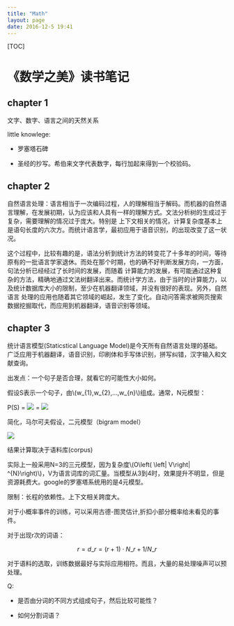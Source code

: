 ```yaml
---
title: "Math"
layout: page
date: 2016-12-5 19:41
---
```


[TOC]

<script type="text/javascript"
   src="http://cdn.mathjax.org/mathjax/latest/MathJax.js?config=TeX-AMS-MML_HTMLorMML">
</script>

# 《数学之美》读书笔记 #

## chapter 1 ##

文字、数字、语言之间的天然关系

little knowlege: 

- 罗塞塔石碑

- 圣经的抄写。希伯来文字代表数字，每行加起来得到一个校验码。

## chapter 2 ##

自然语言处理：语言相当于一次编码过程，人的理解相当于解码。而机器的自然语言理解，在发展初期，认为应该和人具有一样的理解方式。文法分析树的生成过于复杂，需要理解的情况过于庞大。特别是
上下文相关的情况，计算复杂度基本上是语句长度的六次方。而统计语言学，最初应用于语音识别，的出现改变了这一状况。

这个过程中，比较有趣的是，语法分析到统计方法的转变花了十多年的时间，等待原有的一批语言学家退休。而处在那个时期，也的确不好判断发展方向，一方面，句法分析已经经过了长时间的发展，而随着
计算能力的发展，有可能通过这种复杂的方法，精确地通过文法树翻译出来。而统计学方法，由于当时的计算能力，以及统计数据库大小的限制，至少在机器翻译领域，并没有很好的表现。另外，自然语言
处理的应用也随着其它领域的崛起，发生了变化。自动问答需求被网页搜索数据挖掘取代，而应用到机器翻译，语音识别等领域。

## chapter 3 ##

统计语言模型(Staticstical Language Model)是今天所有自然语言处理的基础。 广泛应用于机器翻译，语音识别，印刷体和手写体识别，拼写纠错，汉字输入和文献查询。

出发点：一个句子是否合理，就看它的可能性大小如何。

假设S表示一个句子，由\\(w\_{1},w\_{2},...,w\_{n}\\)组成。通常，N元模型：

P(S)
= <img src="http://chart.googleapis.com/chart?cht=tx&chl= P\left(w_{1},w_{2},...,w_{n}\right)" style="border:none;">
= <img src="http://chart.googleapis.com/chart?cht=tx&chl= P\left( W_{1}\right) \cdot P\left( W_{2}|W_{1}\right) \cdot P\left( W_{3}|W_{1},W_{2}\right) \cdot \cdot P\left( W_{n}|W_{1},W_{2},\ldots ,W_{n-1}\right)" style="border:none;">

简化，马尔可夫假设，二元模型（bigram model）


<img src="http://chart.googleapis.com/chart?cht=tx&chl=P\left(S\right)=P\left( W_{1}\right) \cdot P\left( W_{2}|W_{1}\right) \cdot P\left( W_{3}|W_{2}\right) \ldots P\left( W_{n}|W_{n-1}\right)" style="border:none;">

结果计算取决于语料库(corpus)

实际上一般采用N=3的三元模型，因为复杂度\\(O\left( \left| V\right| ^{N}\right)\\)，V为语言词库的词汇量。当模型从3到4时，效果提升不明显，但是资源耗费大。google的罗塞塔系统用的是4元模型。

限制：长程的依赖性。上下文相关跨度大。

对于小概率事件的训练，可以采用古德-图灵估计,折扣小部分概率给未看见的事件。

对于出现r次的词语：

$$r=d\_{r}=\left( r+1\right) \cdot N\_{r+1} / N\_{r} $$

对于语料的选取，训练数据最好与实际应用相符。而且，大量的易处理噪声可以预处理。

Q:
- 是否由分词的不同方式组成句子，然后比较可能性？

- 如何分割词语？


